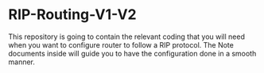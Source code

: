 # RIP-Routing-V1-V2
This repository is going to contain the relevant coding that you will need when you want to configure router to follow a RIP protocol.
The Note documents inside will guide you to have the configuration done in a smooth manner.
